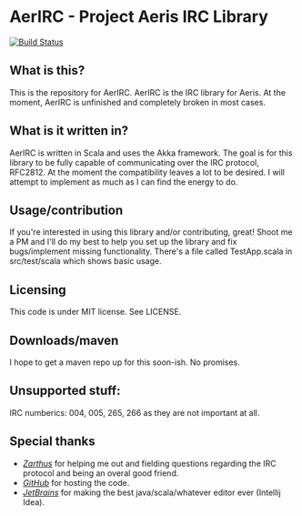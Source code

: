 # AerIRC - Project Aeris IRC Library

[![Build Status](https://travis-ci.org/rewbycraft/AerIRC.svg?branch=master)](https://travis-ci.org/rewbycraft/AerIRC)

## What is this?

This is the repository for AerIRC.
AerIRC is the IRC library for Aeris.
At the moment, AerIRC is unfinished and completely broken in most cases.

## What is it written in?

AerIRC is written in Scala and uses the Akka framework.
The goal is for this library to be fully capable of communicating over the IRC protocol, RFC2812.
At the moment the compatibility leaves a lot to be desired.
I will attempt to implement as much as I can find the energy to do.

## Usage/contribution

If you're interested in using this library and/or contributing, great!
Shoot me a PM and I'll do my best to help you set up the library and fix bugs/implement missing functionality.
There's a file called TestApp.scala in src/test/scala which shows basic usage.

## Licensing

This code is under MIT license. See LICENSE.

## Downloads/maven

I hope to get a maven repo up for this soon-ish. No promises.

## Unsupported stuff:

IRC numberics: 004, 005, 265, 266 as they are not important at all.

## Special thanks

* *[Zarthus](http://zarth.us/)* for helping me out and fielding questions regarding the IRC protocol and being an overal good friend.
* *[GitHub](https://www.github.com/)* for hosting the code.
* *[JetBrains](https://www.jetbrains.com/)* for making the best java/scala/whatever editor ever (Intellij Idea).
